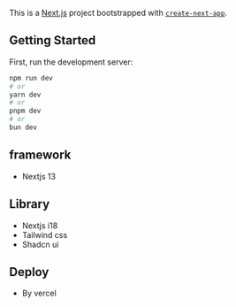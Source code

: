 This is a [Next.js](https://nextjs.org/) project bootstrapped with [`create-next-app`](https://github.com/vercel/next.js/tree/canary/packages/create-next-app).

## Getting Started

First, run the development server:

```bash
npm run dev
# or
yarn dev
# or
pnpm dev
# or
bun dev
```

<!-- Technologies Used -->

## framework

- Nextjs 13

## Library

- Nextjs i18
- Tailwind css
- Shadcn ui

## Deploy

- By vercel
